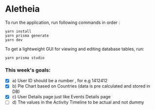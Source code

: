 # Aletheia

To run the application, run following commands in order :

```
yarn install
yarn prisma generate
yarn dev
```

To get a lightweight GUI for viewing and editing database tables, run:

```
yarn prisma studio
```

### This week's goals:

- [x] a) User ID should be a number , for e.g 1412412
- [x] b) Pie Chart based on Countries (data is pre calculated and stored in DB)
- [x] c) User Details page just like Events Details page
- [ ] d) The values in the Activity Timeline to be actual and not dummy
